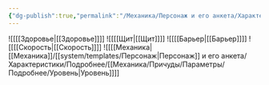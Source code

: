```yaml
---
{"dg-publish":true,"permalink":"/Механика/Персонаж и его анкета/Характеристики/Характеристики/","noteIcon":"","created":"2025-07-12T09:55:52.688+03:00","updated":"2025-07-29T23:55:58.287+03:00"}
---
```


![[[[Здоровье\|[[Здоровье]]]]
![[[[Щит\|[[Щит]]]]
![[[[Барьер\|[[Барьер]]]]
![[[[Скорость\|[[Скорость]]]]
![[[[Механика\|[[Механика]]/[[system/templates/Персонаж\|Персонаж]] и его анкета/Характеристики/Подробнее/[[Механика/Причуды/Параметры/Подробнее/Уровень\|Уровень]]]]